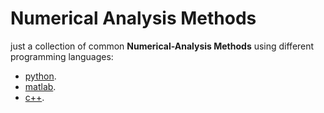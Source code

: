 # Numerical Analysis Methods
<p align="center">
<!-- <img src="./assets/picture02.gif" /> -->
</p>

just a collection of common **Numerical-Analysis Methods** using different programming languages:
- [python](./python/).
- [matlab](./matlab/).
- [c++](./cpp/).

